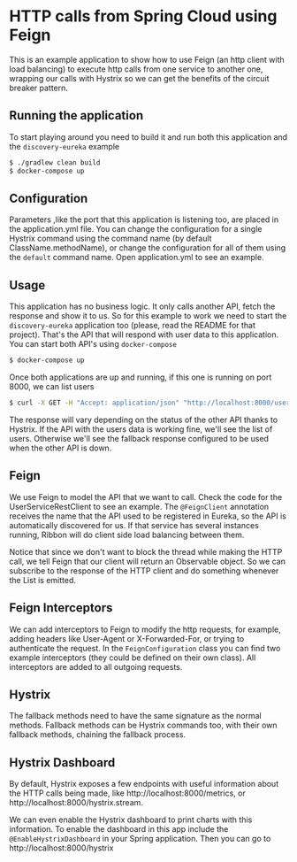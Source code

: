 # HTTP calls from Spring Cloud using Feign
This is an example application to show how to use Feign (an http client with load balancing) to execute http calls from one service to another one, wrapping our calls with Hystrix so we can get the benefits of the circuit breaker pattern.

## Running the application
To start playing around you need to build it and run both this application and the `discovery-eureka` example

```bash
$ ./gradlew clean build
$ docker-compose up
```

## Configuration
Parameters ,like the port that this application is listening too, are placed in the application.yml file.
You can change the configuration for a single Hystrix command using the command name (by default ClassName.methodName), or change the configuration for all of them using the `default` command name.
Open application.yml to see an example.

## Usage
This application has no business logic.
It only calls another API, fetch the response and show it to us.
So for this example to work we need to start the `discovery-eureka` application too (please, read the README for that project). That's the API that will respond with user data to this application. You can start both API's using `docker-compose`


```bash
$ docker-compose up
```

Once both applications are up and running, if this one is running on port 8000, we can list users

```bash
$ curl -X GET -H "Accept: application/json" "http://localhost:8000/users"
```

The response will vary depending on the status of the other API thanks to Hystrix. If the API with the users data is working fine, we'll see the list of users. Otherwise we'll see the fallback response configured to be used when the other API is down.

## Feign
We use Feign to model the API that we want to call. Check the code for the UserServiceRestClient to see an example.
The `@FeignClient` annotation receives the name that the API used to be registered in Eureka, so the API is automatically discovered for us.
If that service has several instances running, Ribbon will do client side load balancing between them.

Notice that since we don't want to block the thread while making the HTTP call, we tell Feign that our client will return an Observable object.
So we can subscribe to the response of the HTTP client and do something whenever the List<User> is emitted.

## Feign Interceptors
We can add interceptors to Feign to modify the http requests, for example, adding headers like User-Agent or X-Forwarded-For, or trying to authenticate the request.
In the `FeignConfiguration` class you can find two example interceptors (they could be defined on their own class). All interceptors are added to all outgoing requests.

## Hystrix
The fallback methods need to have the same signature as the normal methods.
Fallback methods can be Hystrix commands too, with their own fallback methods, chaining the fallback process.

## Hystrix Dashboard
By default, Hystrix exposes a few endpoints with useful information about the HTTP calls being made, like http://localhost:8000/metrics, or http://localhost:8000/hystrix.stream.

We can even enable the Hystrix dashboard to print charts with this information. To enable the dashboard in this app include the `@EnableHystrixDashboard` in your Spring application. Then you can go to http://localhost:8000/hystrix